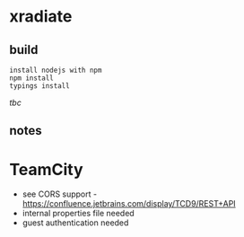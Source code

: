 xradiate
===========

build
-----------

    install nodejs with npm
    npm install
    typings install
_tbc_


notes
-----------

# TeamCity
* see CORS support - https://confluence.jetbrains.com/display/TCD9/REST+API
* internal properties file needed
* guest authentication needed
